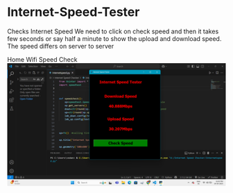 # Internet-Speed-Tester
Checks  Internet Speed
We need to click on check speed and then it takes few seconds or say half a minute to show the upload and download speed.
The speed differs on server to server

Home Wifi Speed Check
![image alt](https://github.com/VEDU2002/Internet-Speed-Tester/blob/9616c0cbf544c2da5fef64024e99efc255490200/Screenshot%202025-04-19%20130022.png)
